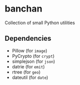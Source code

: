 # banchan

Collection of small Python utilities

## Dependencies

- Pillow (for `image`)
- PyCrypto (for `crypt`)
- simplejson (for `json`)
- datrie (for `emit`)
- rtree (for `geo`)
- dateutil (for `date`)
